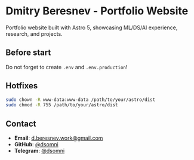 # Dmitry Beresnev - Portfolio Website

Portfolio website built with Astro 5, showcasing ML/DS/AI experience, research, and projects.

## Before start

Do not forget to create `.env` and `.env.production`!

## Hotfixes

```bash
sudo chown -R www-data:www-data /path/to/your/astro/dist
sudo chmod -R 755 /path/to/your/astro/dist
```

## Contact

- **Email**: <d.beresnev.work@gmail.com>
- **GitHub**: [@dsomni](https://github.com/dsomni)
- **Telegram**: [@dsomni](https://t.me/dsomni)
